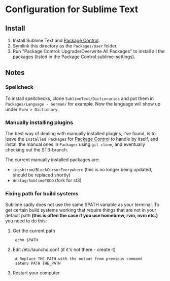 # Configuration for Sublime Text

## Install

1. Install Sublime Text and [Package Control].
2. Symlink this directory as the `Packages/User` folder.
3. Run "Package Control: Upgrade/Overwrite All Packages" to install all the packages (listed in the Package Control.sublime-settings).

## Notes

### Spellcheck

To install spellchecks, clone `SublimeText/Dictionaries` and put them in `Packages/Language - German/` for example. Now the language will show up under `View > Dictionary`.

### Manually installing plugins

The best way of dealing with manually installed plugins, I've found, is to leave the `Installed Packages` for [Package Control] to handle by itself, and install the manual ones in `Packages` using `git clone`, and eventually checking out the ST3-branch.

The current manually installed packages are:

- `ingshtrom/BlockCursorEverywhere` (this is no longer being updated, should be replaced shortly)
- `dnatag/SublimeTODO` (fork for st3)

### Fixing path for build systems

Sublime sadly does not use the same $PATH variable as your terminal. To get certain build systems working that require
things that are not in your default path **(this is often the case if you use homebrew, rvm, nvm etc.)** you need to do this:

1. Get the current path

        echo $PATH

2. Edit /etc/launchd.conf (if it's not there - create it)

        # Replace THE_PATH with the output from previous command
        setenv PATH THE_PATH

3. Restart your computer

[Package Control]: http://wbond.net/sublime_packages/package_control
